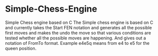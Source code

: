 # Simple-Chess-Engine
Simple Chess engine based on C 
The Simple chess engine is based on C and currently takes the Start FEN notation and generates all the possible first moves and makes the undo 
the move so that various conditions are tested whether all the possible moves are happening. And gives out a notation of FromTo format.
Example e4e5q means from e4 to e5 for the queen position. 
